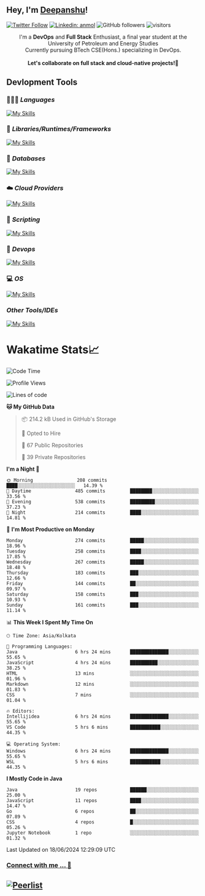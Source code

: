 ## Hey, I'm [Deepanshu](https://bio.link/deepanshgk)!

[![Twitter Follow](https://img.shields.io/twitter/follow/deepanshuurawat?label=Follow)](https://twitter.com/intent/follow?screen_name=deepanshuurawat)
[![Linkedin: anmol](https://img.shields.io/badge/-deepanshu-blue?style=flat-square&logo=Linkedin&logoColor=white&link=https://www.linkedin.com/in/deepanshu-rawat6/)](https://www.linkedin.com/in/deepanshu-rawat6/)
![GitHub followers](https://img.shields.io/github/followers/deepanshu-rawat6?label=Follow&style=social)
![visitors](https://visitor-badge.laobi.icu/badge?page_id=deepanshu-rawat6.deepanshu-rawat6)


<div align="center">
I'm a <b>DevOps</b> and <b>Full Stack</b> Enthusiast, a final year student at the University of Petroleum and Energy Studies <br> Currently pursuing BTech CSE(Hons.) specializing in DevOps.
</div>

<br>

<div align="center">
 <b>Let's collaborate on full stack and cloud-native projects!🚀</b>
</div>

## **Devlopment Tools**

### 🧑🏻‍💻 *Languages*
[![My Skills](https://skillicons.dev/icons?i=go,java,py,js,ts,html,css&theme=dark)](https://skillicons.dev)

### 🔎 *Libraries/Runtimes/Frameworks*
[![My Skills](https://skillicons.dev/icons?i=nodejs,express,react&theme=dark)](https://skillicons.dev)

### 🛅 *Databases*
[![My Skills](https://skillicons.dev/icons?i=mysql,mongodb,postgres,prisma&theme=dark)](https://skillicons.dev)

### ☁️ *Cloud Providers*
[![My Skills](https://skillicons.dev/icons?i=aws,netlify&theme=dark)](https://skillicons.dev)

### 📜 *Scripting*
[![My Skills](https://skillicons.dev/icons?i=bash,powershell&theme=dark)](https://skillicons.dev)

### 👀 *Devops*
[![My Skills](https://skillicons.dev/icons?i=docker,kubernetes,githubactions,jenkins,grafana,prometheus,terraform,ansible,selenium&theme=dark)](https://skillicons.dev)

### 💻 *OS*
[![My Skills](https://skillicons.dev/icons?i=windows,ubuntu,linux&theme=dark)](https://skillicons.dev)

### *Other Tools/IDEs*
[![My Skills](https://skillicons.dev/icons?i=git,github,vscode,idea,vim,maven,postman,pnpm,npm&theme=dark)](https://skillicons.dev)

# Wakatime Stats📈

<!--START_SECTION:waka-->
![Code Time](http://img.shields.io/badge/Code%20Time-360%20hrs%2010%20mins-blue)

![Profile Views](http://img.shields.io/badge/Profile%20Views-29-blue)

![Lines of code](https://img.shields.io/badge/From%20Hello%20World%20I%27ve%20Written-694.0%20thousand%20lines%20of%20code-blue)

**🐱 My GitHub Data** 

> 📦 214.2 kB Used in GitHub's Storage 
 > 
> 💼 Opted to Hire
 > 
> 📜 67 Public Repositories 
 > 
> 🔑 39 Private Repositories 
 > 
**I'm a Night 🦉** 

```text
🌞 Morning                208 commits         ████░░░░░░░░░░░░░░░░░░░░░   14.39 % 
🌆 Daytime                485 commits         ████████░░░░░░░░░░░░░░░░░   33.56 % 
🌃 Evening                538 commits         █████████░░░░░░░░░░░░░░░░   37.23 % 
🌙 Night                  214 commits         ████░░░░░░░░░░░░░░░░░░░░░   14.81 % 
```
📅 **I'm Most Productive on Monday** 

```text
Monday                   274 commits         █████░░░░░░░░░░░░░░░░░░░░   18.96 % 
Tuesday                  258 commits         ████░░░░░░░░░░░░░░░░░░░░░   17.85 % 
Wednesday                267 commits         █████░░░░░░░░░░░░░░░░░░░░   18.48 % 
Thursday                 183 commits         ███░░░░░░░░░░░░░░░░░░░░░░   12.66 % 
Friday                   144 commits         ██░░░░░░░░░░░░░░░░░░░░░░░   09.97 % 
Saturday                 158 commits         ███░░░░░░░░░░░░░░░░░░░░░░   10.93 % 
Sunday                   161 commits         ███░░░░░░░░░░░░░░░░░░░░░░   11.14 % 
```


📊 **This Week I Spent My Time On** 

```text
🕑︎ Time Zone: Asia/Kolkata

💬 Programming Languages: 
Java                     6 hrs 24 mins       ██████████████░░░░░░░░░░░   55.65 % 
JavaScript               4 hrs 24 mins       ██████████░░░░░░░░░░░░░░░   38.25 % 
HTML                     13 mins             ░░░░░░░░░░░░░░░░░░░░░░░░░   01.96 % 
Markdown                 12 mins             ░░░░░░░░░░░░░░░░░░░░░░░░░   01.83 % 
CSS                      7 mins              ░░░░░░░░░░░░░░░░░░░░░░░░░   01.04 % 

🔥 Editors: 
Intellijidea             6 hrs 24 mins       ██████████████░░░░░░░░░░░   55.65 % 
VS Code                  5 hrs 6 mins        ███████████░░░░░░░░░░░░░░   44.35 % 

💻 Operating System: 
Windows                  6 hrs 24 mins       ██████████████░░░░░░░░░░░   55.65 % 
WSL                      5 hrs 6 mins        ███████████░░░░░░░░░░░░░░   44.35 % 
```

**I Mostly Code in Java** 

```text
Java                     19 repos            ██████░░░░░░░░░░░░░░░░░░░   25.00 % 
JavaScript               11 repos            ████░░░░░░░░░░░░░░░░░░░░░   14.47 % 
Go                       6 repos             ██░░░░░░░░░░░░░░░░░░░░░░░   07.89 % 
CSS                      4 repos             █░░░░░░░░░░░░░░░░░░░░░░░░   05.26 % 
Jupyter Notebook         1 repo              ░░░░░░░░░░░░░░░░░░░░░░░░░   01.32 % 
```




 Last Updated on 18/06/2024 12:29:09 UTC
<!--END_SECTION:waka-->



### [Connect with me ... 💬](https://bio.link/deepanshgk) 
[![Peerlist](https://github-readme-badge.peerlist.io/api/deepanshurawat6?style=social)](https://peerlist.io/deepanshurawat6) 
---

<!--- 
![Snake animation](https://github.com/deepanshu-rawat6/deepanshu-rawat6/blob/output/github-contribution-grid-snake.svg)
---
--->

<!--- 
[![@deepanshurawat6's Holopin board](https://holopin.io/api/user/board?user=deepanshurawat6)](https://holopin.io/@deepanshurawat6)
---
--->
